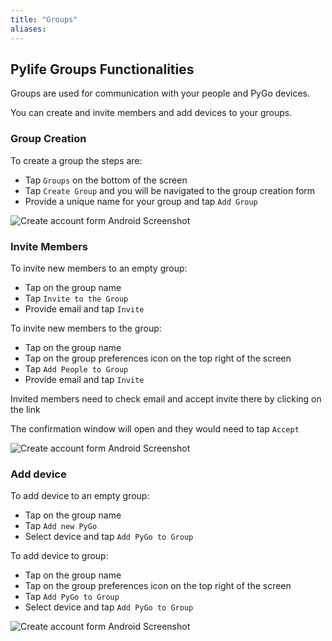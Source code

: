 ```yaml
---
title: "Groups"
aliases:
---
```


## Pylife Groups Functionalities

Groups are used for communication with your people and PyGo devices.

You can create and invite members and add devices to your groups.

### Group Creation

To create a group the steps are:

* Tap `Groups` on the bottom of the screen
* Tap `Create Group` and you will be navigated to the group creation form
* Provide a unique name for your group and tap `Add Group`

<img src="/gitbook/assets/pylife/groups/add_group_android.jpg" alt="Create account form Android Screenshot"/>

### Invite Members

To invite new members to an empty group:

* Tap on the group name
* Tap `Invite to the Group`
* Provide email and tap `Invite`

To invite new members to the group:

* Tap on the group name
* Tap on the group preferences icon on the top right of the screen
* Tap `Add People to Group`
* Provide email and tap `Invite`

Invited members need to check email and accept invite there by clicking on the link

The confirmation window will open and they would need to tap `Accept`

<img src="/gitbook/assets/pylife/groups/invitation_android.jpg" alt="Create account form Android Screenshot"/>

### Add device

To add device to an empty group:

* Tap on the group name
* Tap `Add new PyGo`
* Select device and tap `Add PyGo to Group`

To add device to group:

* Tap on the group name
* Tap on the group preferences icon on the top right of the screen
* Tap `Add PyGo to Group`
* Select device and tap `Add PyGo to Group`

<img src="/gitbook/assets/pylife/gettingstarted/permissions_android.jpg" alt="Create account form Android Screenshot"/>
